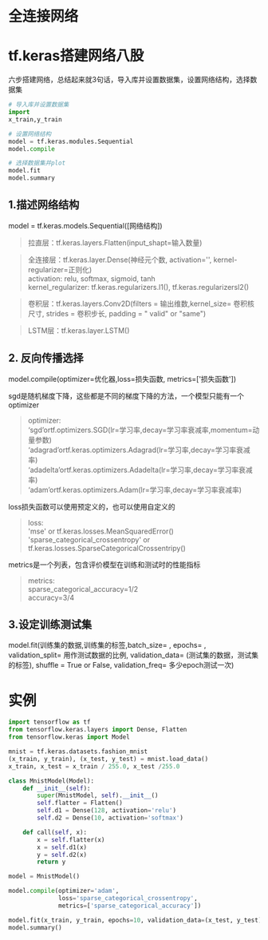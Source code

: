 # 全连接网络
# tf.keras搭建网络八股
六步搭建网络，总结起来就3句话，导入库并设置数据集，设置网络结构，选择数据集
```py
# 导入库并设置数据集
import
x_train,y_train

# 设置网络结构
model = tf.keras.modules.Sequential
model.compile

# 选择数据集并plot
model.fit
model.summary
```

## 1.描述网络结构
model = tf.keras.models.Sequential([网络结构])
> 拉直层：tf.keras.layers.Flatten(input_shapt=输入数量)

> 全连接层：tf.keras.layer.Dense(神经元个数, activation='', kernel-regularizer=正则化)<br>
> activation: relu, softmax, sigmoid, tanh<br>
> kernel_regularizer: tf.keras.regularizers.l1(), tf.keras.regularizersl2()

> 卷积层：tf.keras.layers.Conv2D(filters = 输出维数,kernel_size= 卷积核尺寸, strides = 卷积步长, padding = " valid" or "same")

> LSTM层：tf.keras.layer.LSTM()

## 2. 反向传播选择
model.compile(optimizer=优化器,loss=损失函数, metrics=['损失函数'])<br>

sgd是随机梯度下降，这些都是不同的梯度下降的方法，一个模型只能有一个optimizer
> optimizer:<br>
> ‘sgd’ortf.optimizers.SGD(lr=学习率,decay=学习率衰减率,momentum=动量参数)<br>
> ‘adagrad’ortf.keras.optimizers.Adagrad(lr=学习率,decay=学习率衰减率)<br>
> ‘adadelta’ortf.keras.optimizers.Adadelta(lr=学习率,decay=学习率衰减率)<br>
> ‘adam’ortf.keras.optimizers.Adam(lr=学习率,decay=学习率衰减率)<br>

loss损失函数可以使用预定义的，也可以使用自定义的
> loss:<br>
> 'mse' or tf.keras.losses.MeanSquaredError()<br>
> 'sparse_categorical_crossentropy' or tf.keras.losses.SparseCategoricalCrossentripy()

metrics是一个列表，包含评价模型在训练和测试时的性能指标
> metrics:<br>
> sparse_categorical_accuracy=1/2<br>
> accuracy=3/4

## 3.设定训练测试集
model.fit(训练集的数据,训练集的标签,batch_size= , epochs= , validation_split= 用作测试数据的比例, validation_data= (测试集的数据，测试集的标签), shuffle = True or False, validation_freq= 多少epoch测试一次)

# 实例
```py
import tensorflow as tf
from tensorflow.keras.layers import Dense, Flatten
from tensorflow.keras import Model

mnist = tf.keras.datasets.fashion_mnist
(x_train, y_train), (x_test, y_test) = mnist.load_data()
x_train, x_test = x_train / 255.0, x_test /255.0

class MnistModel(Model):
    def __init__(self):
        super(MnistModel, self).__init__()
        self.flatter = Flatten()
        self.d1 = Dense(128, activation='relu')
        self.d2 = Dense(10, activation='softmax')

    def call(self, x):
        x = self.flatter(x)
        x = self.d1(x)
        y = self.d2(x)
        return y

model = MnistModel()

model.compile(optimizer='adam',
              loss='sparse_categorical_crossentropy',
              metrics=['sparse_categorical_accuracy'])

model.fit(x_train, y_train, epochs=10, validation_data=(x_test, y_test), validation_freq=2)
model.summary()
```
